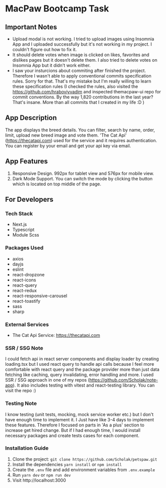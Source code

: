 # MacPaw Bootcamp Task

## Important Notes
- Upload modal is not working. I tried to upload images using Insomnia App and I uploaded successfully but it's not working in my project. I couldn't figure out how to fix it.
- It should delete votes when image is clicked on likes, favorites and dislikes pages but it doesn't delete them. I also tried to delete votes on Insomnia App but it didn't work either.
- I saw your insturcions about commiting after finished the project. Therefore I wasn't able to apply conventional commits specification rules. Sorry for that. That's my mistake but I'm really willing to learn these specification rules (I checked the rules, also visited the https://github.com/hraboviyvadim and inspected themacpaw-ui repo for commit conventions. By the way 1,820 contributions in the last year? That's insane. More than all commits that I created in my life :D )

## App Description 
The app displays the breed details. You can filter, search by name, order, limit, upload new breed image and vote them. 'The Cat Api' (https://thecatapi.com) used for the service and it requires authentication. You can register by your email and get your api key via email. 

## App Features
1. Responsive Design. 992px for tablet view and 576px for mobile view.
2. Dark Mode Support. You can switch the mode by clicking the button which is located on top middle of the page.

## For Developers

### Tech Stack
- Next.js
- Typescript
- Module Scss

### Packages Used
- axios
- dayjs
- eslint
- react-dropzone
- react-icons
- react-query
- react-redux
- react-responsive-carousel
- react-toastify
- sass
- sharp

### External Services
- The Cat Api Service: https://thecatapi.com

### SSR / SSG Note
I could fetch api in react server components and display loader by creating loading.tsx but I used react query to handle api calls because I feel more comfortable with react query and the package provider more than just data fetching like caching, query invalidating, error handling and more. I used SSR / SSG approach in one of my repos (https://github.com/Scholak/note-app). It also includes testing with vitest and react-testing library. You can visit the repo :)

### Testing Note
I know testing (unit tests, mocking, mock service worker etc.) but I don't have enough time to implement it. I Just have like 3-4 days to implement these features. Therefore I focused on parts in 'As a plus' section to increase get hired change. But if I had enough time, I would install necessary packages and create tests cases for each component. 

### Installation Guide
1. Clone the project: `git clone https://github.com/Scholak/petspaw.git`
2. Install the dependencies `yarn install` or `npm install`
3. Create the `.env` file and add environment variables from `.env.example`
4. Run `yarn dev` or `npm run dev`
5. Visit http://localhost:3000 